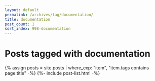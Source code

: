 ```yaml
---
layout: default
permalink: /archives/tag/documentation/
title: documentation
post_count: 1
sort_index: 998-documentation
---
```

<h1 class="page-heading">Posts tagged with documentation</h1>
{% assign posts = site.posts | where_exp: "item", "item.tags contains page.title" -%}
{%- include post-list.html -%}

